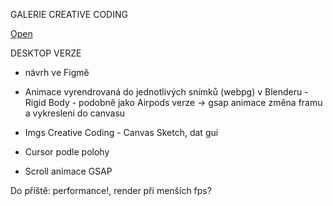 GALERIE CREATIVE CODING

[Open](https://sarkalax.github.io/gallery)

DESKTOP VERZE
* návrh ve Figmě

* Animace vyrendrovaná do jednotlivých snímků (webpg) v Blenderu - Rigid Body - podobně jako Airpods verze -> gsap animace změna framu a vykreslení do canvasu

* Imgs Creative Coding - Canvas Sketch, dat gui

* Cursor podle polohy

* Scroll animace GSAP


Do příště: performance!, render při menších fps?

